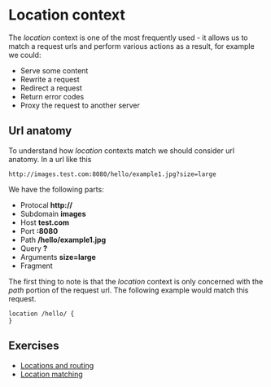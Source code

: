 # Location context

The _location_ context is one of the most frequently used - it allows us to match a request urls and perform various actions as a result, for example we could:

* Serve some content
* Rewrite a request
* Redirect a request
* Return error codes
* Proxy the request to another server

## Url anatomy

To understand how _location_ contexts match we should consider url anatomy. In a url like this

```
http://images.test.com:8080/hello/example1.jpg?size=large
```

We have the following parts:

* Protocal **http://**
* Subdomain **images**
* Host **test.com**
* Port **:8080**
* Path **/hello/example1.jpg**
* Query **?**
* Arguments **size=large**
* Fragment

The first thing to note is that the _location_ context is only concerned with the _path_ portion of the request url. The following example would match this request.

```Nginx
location /hello/ {
}
```

## Exercises

* [Locations and routing](/md/locations-and-routing.md)
* [Location matching](/md/location-matching.md)
